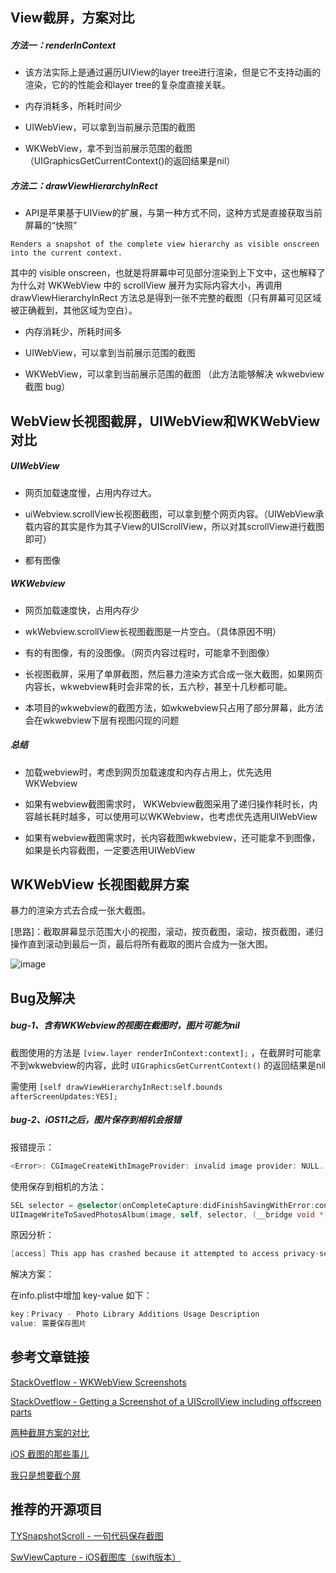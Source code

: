 ## View截屏，方案对比

##### 方法一：renderInContext

- 该方法实际上是通过遍历UIView的layer tree进行渲染，但是它不支持动画的渲染，它的的性能会和layer tree的复杂度直接关联。

- 内存消耗多，所耗时间少

- UIWebView，可以拿到当前展示范围的截图

- WKWebView，拿不到当前展示范围的截图（UIGraphicsGetCurrentContext()的返回结果是nil）

##### 方法二：drawViewHierarchyInRect

- API是苹果基于UIView的扩展，与第一种方式不同，这种方式是直接获取当前屏幕的“快照”
```
Renders a snapshot of the complete view hierarchy as visible onscreen into the current context.
```
其中的 visible onscreen，也就是将屏幕中可见部分渲染到上下文中，这也解释了为什么对 WKWebView 中的 scrollView 展开为实际内容大小，再调用 drawViewHierarchyInRect 方法总是得到一张不完整的截图（只有屏幕可见区域被正确截到，其他区域为空白）。

- 内存消耗少，所耗时间多

- UIWebView，可以拿到当前展示范围的截图

- WKWebView，可以拿到当前展示范围的截图 （此方法能够解决 wkwebview 截图 bug）





## WebView长视图截屏，UIWebView和WKWebView对比

##### UIWebView

- 网页加载速度慢，占用内存过大。

- uiWebview.scrollView长视图截图，可以拿到整个网页内容。（UIWebView承载内容的其实是作为其子View的UIScrollView，所以对其scrollView进行截图即可）

- 都有图像

##### WKWebview

- 网页加载速度快，占用内存少

- wkWebview.scrollView长视图截图是一片空白。（具体原因不明）

- 有的有图像，有的没图像。（网页内容过程时，可能拿不到图像）

- 长视图截屏，采用了单屏截图，然后暴力渲染方式合成一张大截图，如果网页内容长，wkwebview耗时会非常的长，五六秒，甚至十几秒都可能。

- 本项目的wkwebview的截图方法，如wkwebview只占用了部分屏幕，此方法会在wkwebview下层有视图闪现的问题

##### 总结

- 加载webview时，考虑到网页加载速度和内存占用上，优先选用 WKWebview

- 如果有webview截图需求时， WKWebview截图采用了递归操作耗时长，内容越长耗时越多，可以使用可以WKWebview，也考虑优先选用UIWebView

- 如果有webview截图需求时，长内容截图wkwebview，还可能拿不到图像，如果是长内容截图，一定要选用UIWebView





## WKWebView 长视图截屏方案

暴力的渲染方式去合成一张大截图。

[思路]：截取屏幕显示范围大小的视图，滚动，按页截图，滚动，按页截图，递归操作直到滚动到最后一页，最后将所有截取的图片合成为一张大图。

![image](http://blog.startry.com/img/blog_swvc_wkwebview.png)





## Bug及解决

##### bug-1、含有WKWebview的视图在截图时，图片可能为nil

截图使用的方法是 ` [view.layer renderInContext:context]; ` ，在截屏时可能拿不到wkwebview的内容，此时 `UIGraphicsGetCurrentContext()` 的返回结果是nil

需使用 `[self drawViewHierarchyInRect:self.bounds afterScreenUpdates:YES];`


##### bug-2、iOS11之后，图片保存到相机会报错

报错提示：

```objective-c
<Error>: CGImageCreateWithImageProvider: invalid image provider: NULL.
```
使用保存到相机的方法：

```objective-c
SEL selector = @selector(onCompleteCapture:didFinishSavingWithError:contextInfo:);
UIImageWriteToSavedPhotosAlbum(image, self, selector, (__bridge void *)self);
```

原因分析：

```objective-c
[access] This app has crashed because it attempted to access privacy-sensitive data without a usage description.  The app's Info.plist must contain an NSPhotoLibraryAddUsageDescription key with a string value explaining to the user how the app uses this data.
```

解决方案：

在info.plist中增加 key-value 如下：

```objective-c
key：Privacy - Photo Library Additions Usage Description
value: 需要保存图片
```




## 参考文章链接

[StackOvetflow - WKWebView Screenshots](https://stackoverflow.com/questions/24727499/wkwebview-screenshots)

[StackOvetflow - Getting a Screenshot of a UIScrollView including offscreen parts](https://stackoverflow.com/questions/3539717/getting-a-screenshot-of-a-uiscrollview-including-offscreen-parts)

[两种截屏方案的对比](https://blog.csdn.net/lizitao/article/details/74857890)

[iOS 截图的那些事儿](https://www.jianshu.com/p/3327ffeb7fa5)

[我只是想要截个屏](http://blog.startry.com/2016/02/24/Screenshots-With-SwViewCapture/)





## 推荐的开源项目

[TYSnapshotScroll - 一句代码保存截图]( https://github.com/TonyReet/TYSnapshotScroll)

[SwViewCapture - iOS截图库（swift版本） ](https://github.com/startry/SwViewCapture)

